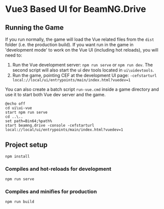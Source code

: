 # Vue3 Based UI for BeamNG.Drive

## Running the Game

If you run normally, the game will load the Vue related files from the `dist` folder (i.e. the production build). If you want run in the game in 'development mode' to work on the Vue UI (including hot reloads), you will need to:

1. Run the Vue development server: `npm run serve` or `npm run dev`. The second script will also start the ui dev tools located in `ui\uidevtools`.
2. Run the game, pointing CEF at the development UI page: `-cefstarturl local://local/ui/entrypoints/main/index.html?vuedev=1`

You can also create a batch script `run-vue.cmd` inside a game directory and use it to start both Vue dev server and the game.
```
@echo off
cd ui\ui-vue
start npm run serve
cd ..\..
set path=Bin64;%path%
start beamng.drive -console -cefstarturl local://local/ui/entrypoints/main/index.html?vuedev=1
```


## Project setup
```
npm install
```

### Compiles and hot-reloads for development
```
npm run serve
```

### Compiles and minifies for production
```
npm run build
```
